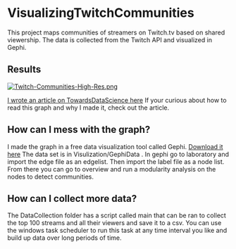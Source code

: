 # VisualizingTwitchCommunities
This project maps communities of streamers on Twitch.tv based on shared viewership. The data is collected from the Twitch API and visualized in Gephi.

## Results
[![Twitch-Communities-High-Res.png](https://i.postimg.cc/RZZmd0kD/Twitch-Communities-High-Res.png)](https://postimg.cc/2VMg8C8Q)

[I wrote an article on TowardsDataScience here](https://towardsdatascience.com/insights-from-visualizing-public-data-on-twitch-a73304a1b3eb)
If your curious about how to read this graph and why I made it, check out the article.

## How can I mess with the graph?
I made the graph in a free data visualization tool called Gephi. [Download it here](https://gephi.org/)
The data set is in Visulization/GephiData . In gephi go to laboratory and import the edge file as an edgelist. Then import the label file as a node list. From there you can go to  overview and run a modularity analysis on the nodes to detect communities.

## How can I collect more data?
The DataCollection folder has a script called main that can be ran to collect the top 100 streams and all their viewers and save it to a csv. You can use the windows task scheduler to run this task at any time interval you like and build up data over long periods of time. 
